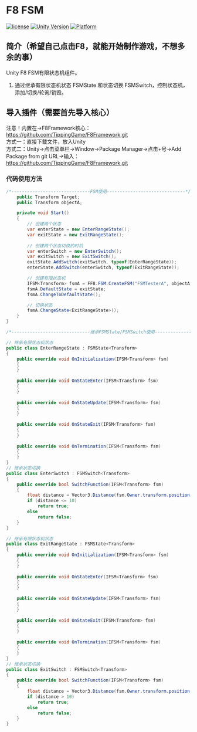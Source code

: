 # F8 FSM

[![license](http://img.shields.io/badge/license-MIT-green.svg)](https://opensource.org/licenses/MIT)
[![Unity Version](https://img.shields.io/badge/unity-2021.3.15f1-blue)](https://unity.com)
[![Platform](https://img.shields.io/badge/platform-Win%20%7C%20Android%20%7C%20iOS%20%7C%20Mac%20%7C%20Linux%20%7C%20WebGL-orange)]()

## 简介（希望自己点击F8，就能开始制作游戏，不想多余的事）
Unity F8 FSM有限状态机组件。
1. 通过继承有限状态机状态 FSMState 和状态切换 FSMSwitch，控制状态机，添加/切换/轮询/销毁。

## 导入插件（需要首先导入核心）
注意！内置在->F8Framework核心：https://github.com/TippingGame/F8Framework.git  
方式一：直接下载文件，放入Unity  
方式二：Unity->点击菜单栏->Window->Package Manager->点击+号->Add Package from git URL->输入：https://github.com/TippingGame/F8Framework.git

### 代码使用方法
```C#
/*------------------------------FSM使用------------------------------*/
    public Transform Target;
    public Transform objectA;

    private void Start()
    {
        // 创建两个状态
        var enterState = new EnterRangeState();
        var exitState = new ExitRangeState();
        
        // 创建两个状态切换的时机
        var enterSwitch = new EnterSwitch();
        var exitSwitch = new ExitSwitch();
        exitState.AddSwitch(exitSwitch, typeof(EnterRangeState));
        enterState.AddSwitch(enterSwitch, typeof(ExitRangeState));

        // 创建有限状态机
        IFSM<Transform> fsmA = FF8.FSM.CreateFSM("FSMTesterA", objectA, exitState, enterState);
        fsmA.DefaultState = exitState;
        fsmA.ChangeToDefaultState();

        // 切换状态
        fsmA.ChangeState<ExitRangeState>();
    }
}

/*------------------------------继承FSMState/FSMSwitch使用------------------------------*/

// 继承有限状态机状态
public class EnterRangeState : FSMState<Transform>
{
    public override void OnInitialization(IFSM<Transform> fsm)
    {
    }
    
    public override void OnStateEnter(IFSM<Transform> fsm)
    {
    }
    
    public override void OnStateUpdate(IFSM<Transform> fsm)
    {
    }
    
    public override void OnStateExit(IFSM<Transform> fsm)
    {
    }
    
    public override void OnTermination(IFSM<Transform> fsm)
    {
    }
}
// 继承状态切换
public class EnterSwitch : FSMSwitch<Transform>
{
    public override bool SwitchFunction(IFSM<Transform> fsm)
    {
        float distance = Vector3.Distance(fsm.Owner.transform.position, DemoFSM.Instance.Target.position);
        if (distance <= 10)
            return true;
        else
            return false;
    }
}

// 继承有限状态机状态
public class ExitRangeState : FSMState<Transform>
{
    public override void OnInitialization(IFSM<Transform> fsm)
    {
    }
    
    public override void OnStateEnter(IFSM<Transform> fsm)
    {
    }
    
    public override void OnStateUpdate(IFSM<Transform> fsm)
    {
    }
    
    public override void OnStateExit(IFSM<Transform> fsm)
    {
    }
    
    public override void OnTermination(IFSM<Transform> fsm)
    {
    }
}
// 继承状态切换
public class ExitSwitch : FSMSwitch<Transform>
{
    public override bool SwitchFunction(IFSM<Transform> fsm)
    {
        float distance = Vector3.Distance(fsm.Owner.transform.position, DemoFSM.Instance.Target.position);
        if (distance > 10)
            return true;
        else
            return false;
    }
}
```


